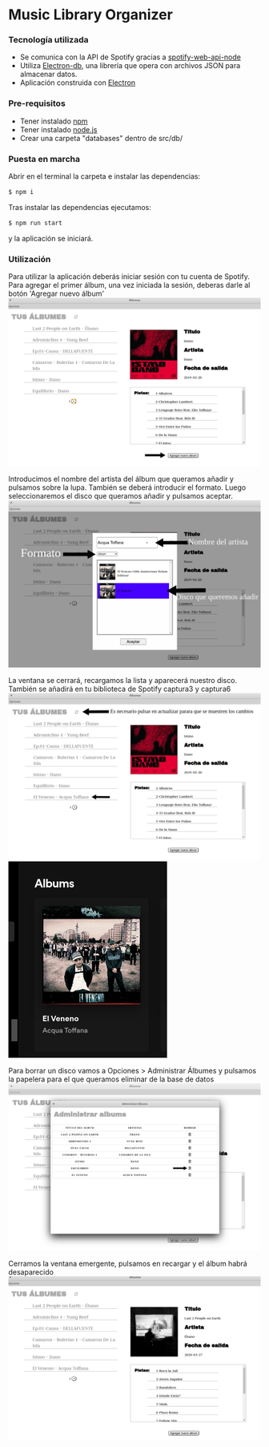 # Music Library Organizer

### Tecnología utilizada
  - Se comunica con la API de Spotify gracias a [spotify-web-api-node](https://github.com/thelinmichael/spotify-web-api-node)
  - Utiliza [Electron-db](https://github.com/alexiusacademia/electron-db), una librería que opera con archivos JSON para almacenar datos.
  - Aplicación construida con [Electron](https://www.electronjs.org/) 

### Pre-requisitos
  - Tener instalado [npm](https://www.npmjs.com/)
  - Tener instalado [node.js](https://nodejs.org/es/)
  - Crear una carpeta "databases" dentro de src/db/

### Puesta en marcha

Abrir en el terminal la carpeta e instalar las dependencias:
```sh
$ npm i
```
Tras instalar las dependencias ejecutamos:

```sh
$ npm run start
```
y la aplicación se iniciará.
### Utilización

Para utilizar la aplicación deberás iniciar sesión con tu cuenta de Spotify.
Para agregar el primer álbum, una vez iniciada la sesión, deberas darle al botón 'Agregar nuevo álbum'
![Captura1](src/media/img/captura1.png)

Introducimos el nombre del artista del álbum que queramos añadir y pulsamos sobre la lupa.
También se deberá introducir el formato. Luego seleccionaremos el disco que queramos añadir y pulsamos aceptar.
![Captura2](src/media/img/captura2.png)

La ventana se cerrará, recargamos la lista y aparecerá nuestro disco. También se añadirá en tu biblioteca de Spotify
captura3 y captura6 ![Captura3](src/media/img/captura3.png)![Captura6](src/media/img/captura6.png)

Para borrar un disco vamos a Opciones > Administrar Álbumes y pulsamos la papelera para el que queramos eliminar de la base de datos
![Captura4](src/media/img/captura4.png)

Cerramos la ventana emergente, pulsamos en recargar y el álbum habrá desaparecido
![Captura5](src/media/img/captura5.png)


